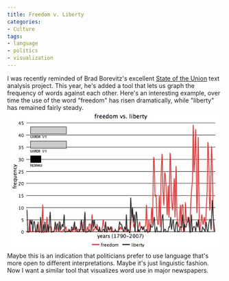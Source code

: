 ```yaml
---
title: Freedom v. Liberty
categories:
- Culture
tags:
- language
- politics
- visualization
---
```


I was recently reminded of Brad Borevitz's excellent [State of the Union][1] text analysis project.  This year, he's added a tool that lets us graph the frequency of words against each other.  Here's an interesting example, over time the use of the word "freedom" has risen dramatically, while "liberty" has remained fairly steady.  
![Freedom v. Liberty][2]  
Maybe this is an indication that politicians prefer to use language that's more open to different interpretations.  Maybe it's just linguistic fashion.  Now I want a similar tool that visualizes word use in major newspapers.

   [1]: http://stateoftheunion.onetwothree.net/
   [2]: sotu_freedom-vs-liberty.jpg

